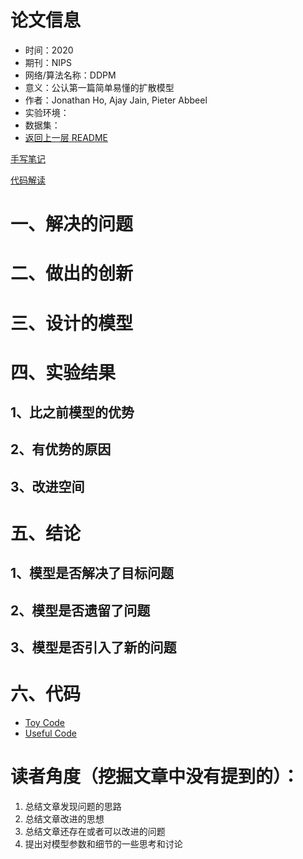 # 论文信息
- 时间：2020
- 期刊：NIPS
- 网络/算法名称：DDPM
- 意义：公认第一篇简单易懂的扩散模型
- 作者：Jonathan Ho, Ajay Jain, Pieter Abbeel
- 实验环境：
- 数据集：
- [返回上一层 README](../README.md)


[手写笔记](./Denoising%20Diffusion%20Probabilistic%20Models.pdf)

[代码解读](../code/DDPM/Denoising%20Diffusion%20Probabilistic%20Models.pdf)

# 一、解决的问题

# 二、做出的创新

# 三、设计的模型

# 四、实验结果

## 1、比之前模型的优势

## 2、有优势的原因

## 3、改进空间

# 五、结论

## 1、模型是否解决了目标问题

## 2、模型是否遗留了问题

## 3、模型是否引入了新的问题

# 六、代码

- [Toy Code](https://github.com/abarankab/DDPM)
- [Useful Code](https://github.com/Janspiry/Image-Super-Resolution-via-Iterative-Refinement)

# 读者角度（挖掘文章中没有提到的）：
1. 总结文章发现问题的思路
2. 总结文章改进的思想
3. 总结文章还存在或者可以改进的问题
4. 提出对模型参数和细节的一些思考和讨论
